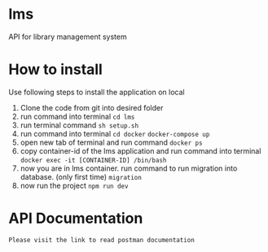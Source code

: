 # lms
API for library management system

# How to install
Use following steps to install the application on local
1. Clone the code from git into desired folder
2. run command into terminal
    ```cd lms```
3. run terminal command
    ```sh setup.sh```
4. run command into terminal
    ```cd docker```
    ```docker-compose up```
5. open new tab of terminal and run command
    ```docker ps```
6. copy container-id of the lms application and run command into terminal
    ```docker exec -it [CONTAINER-ID] /bin/bash```
7. now you are in lms container. run command to run migration into database. (only first time)
    ```migration```
8. now run the project
    ```npm run dev```

# API Documentation
    Please visit the link to read postman documentation
    